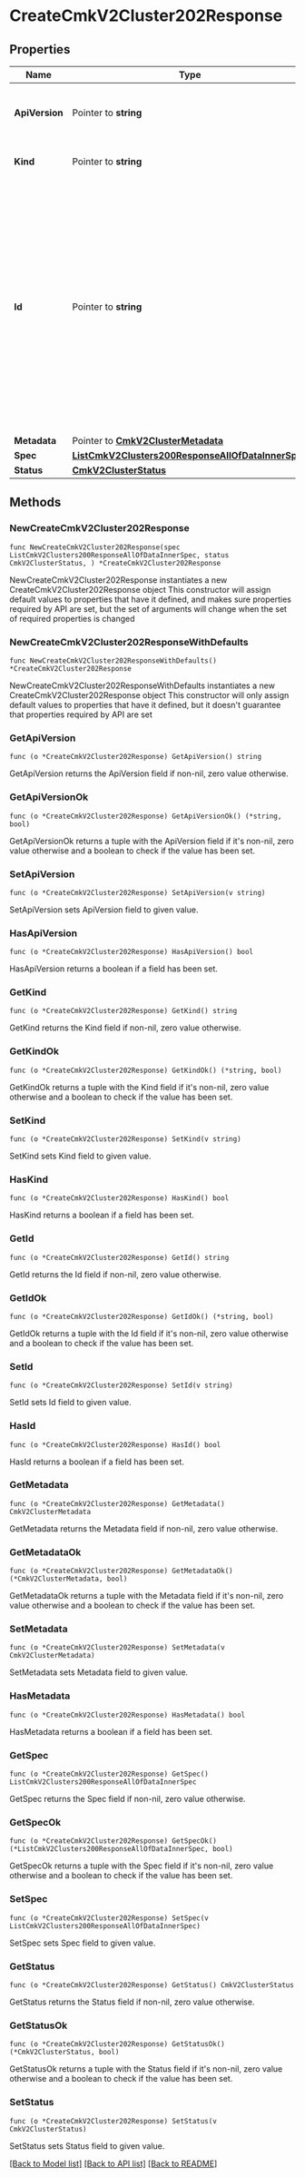 # CreateCmkV2Cluster202Response

## Properties

Name | Type | Description | Notes
------------ | ------------- | ------------- | -------------
**ApiVersion** | Pointer to **string** | APIVersion defines the schema version of this representation of a resource. | [optional] [readonly] 
**Kind** | Pointer to **string** | Kind defines the object this REST resource represents. | [optional] [readonly] 
**Id** | Pointer to **string** | ID is the \&quot;natural identifier\&quot; for an object within its scope/namespace; it is normally unique across time but not space. That is, you can assume that the ID will not be reclaimed and reused after an object is deleted (\&quot;time\&quot;); however, it may collide with IDs for other object &#x60;kinds&#x60; or objects of the same &#x60;kind&#x60; within a different scope/namespace (\&quot;space\&quot;). | [optional] [readonly] 
**Metadata** | Pointer to [**CmkV2ClusterMetadata**](CmkV2ClusterMetadata.md) |  | [optional] 
**Spec** | [**ListCmkV2Clusters200ResponseAllOfDataInnerSpec**](ListCmkV2Clusters200ResponseAllOfDataInnerSpec.md) |  | 
**Status** | [**CmkV2ClusterStatus**](CmkV2ClusterStatus.md) |  | 

## Methods

### NewCreateCmkV2Cluster202Response

`func NewCreateCmkV2Cluster202Response(spec ListCmkV2Clusters200ResponseAllOfDataInnerSpec, status CmkV2ClusterStatus, ) *CreateCmkV2Cluster202Response`

NewCreateCmkV2Cluster202Response instantiates a new CreateCmkV2Cluster202Response object
This constructor will assign default values to properties that have it defined,
and makes sure properties required by API are set, but the set of arguments
will change when the set of required properties is changed

### NewCreateCmkV2Cluster202ResponseWithDefaults

`func NewCreateCmkV2Cluster202ResponseWithDefaults() *CreateCmkV2Cluster202Response`

NewCreateCmkV2Cluster202ResponseWithDefaults instantiates a new CreateCmkV2Cluster202Response object
This constructor will only assign default values to properties that have it defined,
but it doesn't guarantee that properties required by API are set

### GetApiVersion

`func (o *CreateCmkV2Cluster202Response) GetApiVersion() string`

GetApiVersion returns the ApiVersion field if non-nil, zero value otherwise.

### GetApiVersionOk

`func (o *CreateCmkV2Cluster202Response) GetApiVersionOk() (*string, bool)`

GetApiVersionOk returns a tuple with the ApiVersion field if it's non-nil, zero value otherwise
and a boolean to check if the value has been set.

### SetApiVersion

`func (o *CreateCmkV2Cluster202Response) SetApiVersion(v string)`

SetApiVersion sets ApiVersion field to given value.

### HasApiVersion

`func (o *CreateCmkV2Cluster202Response) HasApiVersion() bool`

HasApiVersion returns a boolean if a field has been set.

### GetKind

`func (o *CreateCmkV2Cluster202Response) GetKind() string`

GetKind returns the Kind field if non-nil, zero value otherwise.

### GetKindOk

`func (o *CreateCmkV2Cluster202Response) GetKindOk() (*string, bool)`

GetKindOk returns a tuple with the Kind field if it's non-nil, zero value otherwise
and a boolean to check if the value has been set.

### SetKind

`func (o *CreateCmkV2Cluster202Response) SetKind(v string)`

SetKind sets Kind field to given value.

### HasKind

`func (o *CreateCmkV2Cluster202Response) HasKind() bool`

HasKind returns a boolean if a field has been set.

### GetId

`func (o *CreateCmkV2Cluster202Response) GetId() string`

GetId returns the Id field if non-nil, zero value otherwise.

### GetIdOk

`func (o *CreateCmkV2Cluster202Response) GetIdOk() (*string, bool)`

GetIdOk returns a tuple with the Id field if it's non-nil, zero value otherwise
and a boolean to check if the value has been set.

### SetId

`func (o *CreateCmkV2Cluster202Response) SetId(v string)`

SetId sets Id field to given value.

### HasId

`func (o *CreateCmkV2Cluster202Response) HasId() bool`

HasId returns a boolean if a field has been set.

### GetMetadata

`func (o *CreateCmkV2Cluster202Response) GetMetadata() CmkV2ClusterMetadata`

GetMetadata returns the Metadata field if non-nil, zero value otherwise.

### GetMetadataOk

`func (o *CreateCmkV2Cluster202Response) GetMetadataOk() (*CmkV2ClusterMetadata, bool)`

GetMetadataOk returns a tuple with the Metadata field if it's non-nil, zero value otherwise
and a boolean to check if the value has been set.

### SetMetadata

`func (o *CreateCmkV2Cluster202Response) SetMetadata(v CmkV2ClusterMetadata)`

SetMetadata sets Metadata field to given value.

### HasMetadata

`func (o *CreateCmkV2Cluster202Response) HasMetadata() bool`

HasMetadata returns a boolean if a field has been set.

### GetSpec

`func (o *CreateCmkV2Cluster202Response) GetSpec() ListCmkV2Clusters200ResponseAllOfDataInnerSpec`

GetSpec returns the Spec field if non-nil, zero value otherwise.

### GetSpecOk

`func (o *CreateCmkV2Cluster202Response) GetSpecOk() (*ListCmkV2Clusters200ResponseAllOfDataInnerSpec, bool)`

GetSpecOk returns a tuple with the Spec field if it's non-nil, zero value otherwise
and a boolean to check if the value has been set.

### SetSpec

`func (o *CreateCmkV2Cluster202Response) SetSpec(v ListCmkV2Clusters200ResponseAllOfDataInnerSpec)`

SetSpec sets Spec field to given value.


### GetStatus

`func (o *CreateCmkV2Cluster202Response) GetStatus() CmkV2ClusterStatus`

GetStatus returns the Status field if non-nil, zero value otherwise.

### GetStatusOk

`func (o *CreateCmkV2Cluster202Response) GetStatusOk() (*CmkV2ClusterStatus, bool)`

GetStatusOk returns a tuple with the Status field if it's non-nil, zero value otherwise
and a boolean to check if the value has been set.

### SetStatus

`func (o *CreateCmkV2Cluster202Response) SetStatus(v CmkV2ClusterStatus)`

SetStatus sets Status field to given value.



[[Back to Model list]](../README.md#documentation-for-models) [[Back to API list]](../README.md#documentation-for-api-endpoints) [[Back to README]](../README.md)


